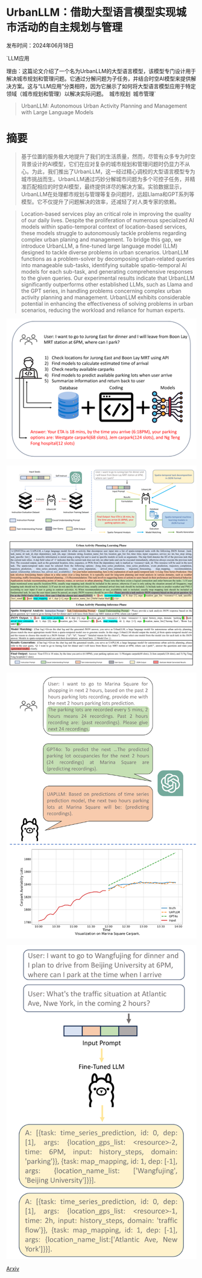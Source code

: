 # UrbanLLM：借助大型语言模型实现城市活动的自主规划与管理

发布时间：2024年06月18日

`LLM应用

理由：这篇论文介绍了一个名为UrbanLLM的大型语言模型，该模型专门设计用于解决城市规划和管理问题。它通过分解问题为子任务，并结合时空AI模型来提供解决方案。这与“LLM应用”分类相符，因为它展示了如何将大型语言模型应用于特定领域（城市规划和管理）以解决实际问题。` `城市规划` `城市管理`

> UrbanLLM: Autonomous Urban Activity Planning and Management with Large Language Models

# 摘要

> 基于位置的服务极大地提升了我们的生活质量，然而，尽管有众多专为时空背景设计的AI模型，它们在应对复杂的城市规划和管理问题时仍显力不从心。为此，我们推出了UrbanLLM，这一经过精心调校的大型语言模型专为城市挑战而生。UrbanLLM通过巧妙分解城市问题为多个可控子任务，并精准匹配相应的时空AI模型，最终提供详尽的解决方案。实验数据显示，UrbanLLM在处理都市规划与管理等复杂问题时，远超Llama和GPT系列等模型。它不仅提升了问题解决的效率，还减轻了对人类专家的依赖。

> Location-based services play an critical role in improving the quality of our daily lives. Despite the proliferation of numerous specialized AI models within spatio-temporal context of location-based services, these models struggle to autonomously tackle problems regarding complex urban planing and management. To bridge this gap, we introduce UrbanLLM, a fine-tuned large language model (LLM) designed to tackle diverse problems in urban scenarios. UrbanLLM functions as a problem-solver by decomposing urban-related queries into manageable sub-tasks, identifying suitable spatio-temporal AI models for each sub-task, and generating comprehensive responses to the given queries. Our experimental results indicate that UrbanLLM significantly outperforms other established LLMs, such as Llama and the GPT series, in handling problems concerning complex urban activity planning and management. UrbanLLM exhibits considerable potential in enhancing the effectiveness of solving problems in urban scenarios, reducing the workload and reliance for human experts.

![UrbanLLM：借助大型语言模型实现城市活动的自主规划与管理](../../../paper_images/2406.12360/x1.png)

![UrbanLLM：借助大型语言模型实现城市活动的自主规划与管理](../../../paper_images/2406.12360/x2.png)

![UrbanLLM：借助大型语言模型实现城市活动的自主规划与管理](../../../paper_images/2406.12360/x3.png)

![UrbanLLM：借助大型语言模型实现城市活动的自主规划与管理](../../../paper_images/2406.12360/x4.png)

![UrbanLLM：借助大型语言模型实现城市活动的自主规划与管理](../../../paper_images/2406.12360/x5.png)

[Arxiv](https://arxiv.org/abs/2406.12360)